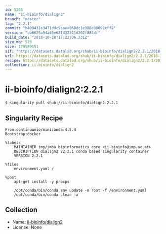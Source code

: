 ```yaml
---
id: 5265
name: "ii-bioinfo/dialign2"
branch: "master"
tag: "2.2.1"
commit: "b409431e3471ddc9aaea068dc1e988d08092eff8"
version: "bb6625a94a46e62f432321d202f883df"
build_date: "2018-10-18T17:22:06.231Z"
size_mb: 523
size: 179589151
sif: "https://datasets.datalad.org/shub/ii-bioinfo/dialign2/2.2.1/2018-10-18-b409431e-bb6625a9/bb6625a94a46e62f432321d202f883df.simg"
url: https://datasets.datalad.org/shub/ii-bioinfo/dialign2/2.2.1/2018-10-18-b409431e-bb6625a9/
recipe: https://datasets.datalad.org/shub/ii-bioinfo/dialign2/2.2.1/2018-10-18-b409431e-bb6625a9/Singularity
collection: ii-bioinfo/dialign2
---
```


# ii-bioinfo/dialign2:2.2.1

```bash
$ singularity pull shub://ii-bioinfo/dialign2:2.2.1
```

## Singularity Recipe

```singularity
From:continuumio/miniconda:4.5.4
Bootstrap:docker

%labels
    MAINTAINER imp/imba bioinformatics core <ii-bioinfo@imp.ac.at>
    DESCRIPTION dialign2 v2.2.1 conda based singularity container
    VERSION 2.2.1

%files
    environment.yaml /

%post
    apt-get install -y procps

    /opt/conda/bin/conda env update -n root -f /environment.yaml
    /opt/conda/bin/conda clean -a
```

## Collection

 - Name: [ii-bioinfo/dialign2](https://github.com/ii-bioinfo/dialign2)
 - License: None


